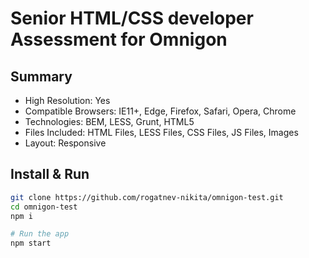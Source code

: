# Senior HTML/CSS developer Assessment for Omnigon

[travis-image]: https://travis-ci.org/rogatnev-nikita/omnigon-test.svg?branch=master
[travis-url]: https://travis-ci.org/rogatnev-nikita/omnigon-test

[dependency-image]: https://david-dm.org/rogatnev-nikita/omnigon-test.svg?style=flat-square
[dependency-url]: https://david-dm.org/rogatnev-nikita/omnigon-test

[dev-dependency-image]: https://david-dm.org/rogatnev-nikita/omnigon-test/dev-status.svg?style=flat-square
[dev-dependency-url]: https://david-dm.org/rogatnev-nikita/omnigon-test#info=devDependencies

## Summary
* High Resolution: Yes
* Compatible Browsers: IE11+, Edge, Firefox, Safari, Opera, Chrome
* Technologies: BEM, LESS, Grunt, HTML5
* Files Included: HTML Files, LESS Files, CSS Files, JS Files, Images
* Layout: Responsive

## Install & Run
```bash
git clone https://github.com/rogatnev-nikita/omnigon-test.git
cd omnigon-test
npm i

# Run the app
npm start
```

